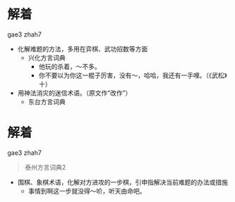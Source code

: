 # 解着
gae3 zhah7
+ 化解难题的方法，多用在弈棋、武功招数等方面
  * 兴化方言词典
    - 他玩的杀着，～不多。
    - 你不要以为你这一棍子厉害，没有～，哈哈，我还有一手哩。（《武松》十）
+ 用神法消灾的迷信术语。（原文作“改作”）
  * 东台方言词典


# 解着
gae3 zhah7
> 泰州方言词典2
- 围棋、象棋术语，化解对方进攻的一步棋，引申指解决当前难题的办法或措施
  - 事情到啊这一步就没得～吤，听天由命吧。